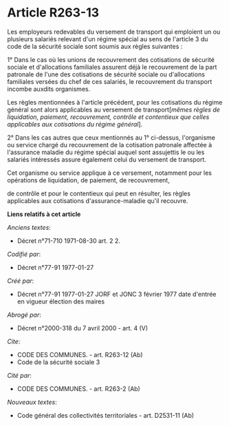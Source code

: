 # Article R263-13

Les employeurs redevables du versement de transport qui emploient un ou plusieurs salariés relevant d'un régime spécial au
sens de l'article 3 du code de la sécurité sociale sont soumis aux règles suivantes : 

1° Dans le cas où les unions de recouvrement des cotisations de sécurité sociale et d'allocations familiales assurent déjà le
recouvrement de la part patronale de l'une des cotisations de sécurité sociale ou d'allocations familiales versées du chef de
ces salariés, le recouvrement du transport incombe auxdits organismes. 

Les règles mentionnées à l'article précédent, pour les cotisations du régime général sont alors applicables au versement de
transport[*mêmes règles de liquidation, paiement, recouvrement, contrôle et contentieux que celles applicables aux
cotisations du régime général*]. 

2° Dans les cas autres que ceux mentionnés au 1° ci-dessus, l'organisme ou service chargé du recouvrement de la cotisation
patronale affectée à l'assurance maladie du régime spécial auquel sont assujettis le ou les salariés intéressés assure
également celui du versement de transport. 

Cet organisme ou service applique à ce versement, notamment pour les opérations de liquidation, de paiement, de recouvrement,

de contrôle et pour le contentieux qui peut en résulter, les règles applicables aux cotisations d'assurance-maladie qu'il
recouvre.

**Liens relatifs à cet article**

_Anciens textes_:

  - Décret n°71-710 1971-08-30 art. 2 2.

_Codifié par_:

  - Décret n°77-91 1977-01-27

_Créé par_:

  - Décret n°77-91 1977-01-27 JORF et JONC 3 février 1977 date d'entrée en vigueur élection des maires

_Abrogé par_:

  - Décret n°2000-318 du 7 avril 2000 - art. 4 (V)

_Cite_:

  - CODE DES COMMUNES. - art. R263-12 (Ab)
  - Code de la sécurité sociale 3

_Cité par_:

  - CODE DES COMMUNES. - art. R263-2 (Ab)

_Nouveaux textes_:

  - Code général des collectivités territoriales - art. D2531-11 (Ab)
